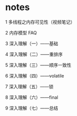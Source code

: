 # notes

1 多线程之内存可见性（视频笔记）

2 内存模型 FAQ

3 深入理解（一）——基础

4 深入理解（二）——重排序

5 深入理解（三）——顺序一致性

6 深入理解（四）——volatile

7 深入理解（五）——锁

8 深入理解（六）——final

9 深入理解（七）——总结
